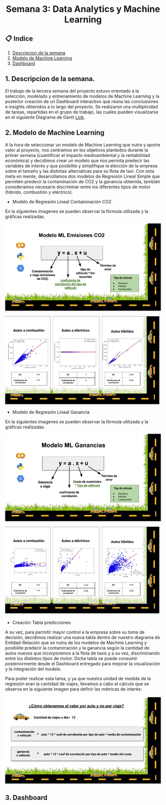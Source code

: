 <h1 align="center">  Semana 3: Data Analytics y Machine Learning </h1>

## 📋 Indice
1. [Descripcion de la semana](#descripcion)
2. [Modelo de Machine Learning](#ml)
3. [Dashboard](#dash)

## 1. Descripcion de la semana. <a name="descripcion"></a>

El trabajo de la tercera semana del proyecto estuvo orientado a la selección, modelado y entrenamiento de modelos de Machine Learning y la posterior creación de un Dashboard interactivo que reúna las conclusiones e insights obtenidos a lo largo del proyecto. Se realizaron una multiplicidad de tareas, repartidas en el grupo de trabajo, las cuales pueden visualizarse en el siguiente Diagrama de Gantt [Link](https://docs.google.com/spreadsheets/d/1FfYJpII47lZE7PPJ2_Fkker2DmhxPlchE7BnmvAbcrQ/edit#gid=1115838130).

## 2. Modelo de Machine Learning <a name="ml"></a>

A la hora de seleccionar un modelo de Machine Learning que nutra y aporte valor al proyecto, nos centramos en los objetivos plantedos durante la primer semana (cuantificar el impacto medioambiental y la rentabilidad económica) y decidimos crear un modelo que nos permita predecir las variables de interés y que posibilite y simplifique la elección de la empresa sobre el tamaño y las distintas alternativas para su flota de taxi. Con esta meta en mente, desarrollamos dos modelos de Regresión Lineal Simple que permiten predecir la contaminación de CO2 y la ganancia obtenida, también consideramos necesario discriminar entre los diferentes tipos de motor (híbrido, combustión y eléctrico).

- Modelo de Regresión Lineal Contaminación CO2

En la siguientes imagenes se pueden observar la fórmula utilizada y la gráficas realizadas.

![](https://github.com/RoNovau/Proyecto-Grupal/blob/main/assets/FormulaCo2.jpg)

![](https://github.com/RoNovau/Proyecto-Grupal/blob/main/assets/GraficoCo2.jpg)

- Modelo de Regresión Lineal Ganancia

En la siguientes imagenes se pueden observar la fórmula utilizada y la gráficas realizadas.

![](https://github.com/RoNovau/Proyecto-Grupal/blob/main/assets/Formulaganancias.jpg)

![](https://github.com/RoNovau/Proyecto-Grupal/blob/main/assets/GraficoGanancia.jpg)

- Creación Tabla predicciones

A su vez, para permitir mayor control a la empresa sobre su toma de decisión, decidimos realizar una nueva tabla dentro de nuestro diagrama de Entidad-Relación que se nutra de los modelos de Machine Learning y posibilite predecir la contaminación y la ganancia según la cantidad de autos nuevos que incorporemos a la flota de taxis y a su vez, discriminando entre los distintos tipos de motor. Dicha tabla se puede consumir posteriormente desde el Dashboard entregado para mejorar la visualización y la integración del modelo. 

Para poder realizar esta tarea, y ya que nuestra unidad de medida de la regresión eran la cantidad de viajes, llevamos a cabo el cálculo que se observa en la siguiente imagen para definir las métricas de interés:

![](https://github.com/RoNovau/Proyecto-Grupal/blob/main/assets/Calculo.jpg)

## 3. Dashboard <a name="dash"></a>
